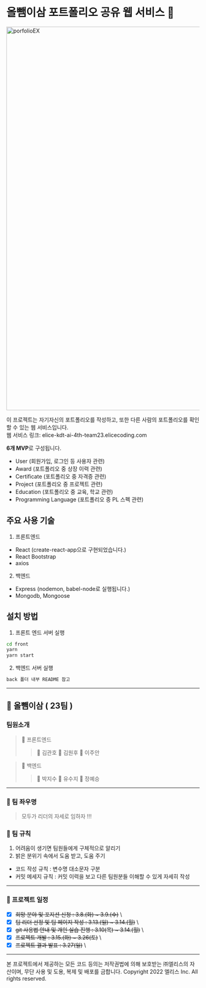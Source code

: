 # 올뺌이삼 포트폴리오 공유 웹 서비스 🦉

<img width="1000" alt="porfolioEX" src="https://user-images.githubusercontent.com/49335804/160242124-bca8e8c3-2be2-400c-b419-8b67e49a43e6.png">

이 프로젝트는 자기자신의 포트폴리오를 작성하고, 또한 다른 사람의 포트폴리오를 확인할 수 있는 웹 서비스입니다. \
웹 서비스 링크: elice-kdt-ai-4th-team23.elicecoding.com



**6개 MVP**로 구성됩니다.
- User (회원가입, 로그인 등 사용자 관련)
- Award (포트폴리오 중 상장 이력 관련)
- Certificate (포트폴리오 중 자격증 관련)
- Project (포트폴리오 중 프로젝트 관련)
- Education (포트폴리오 중 교육, 학교 관련)
- Programming Language (포트폴리오 중 PL 스펙 관련)

## 주요 사용 기술

1. 프론트엔드

- React (create-react-app으로 구현되었습니다.)
- React Bootstrap
- axios

2. 백엔드

- Express (nodemon, babel-node로 실행됩니다.)
- Mongodb, Mongoose

## 설치 방법

1. 프론트 엔드 서버 실행

```bash
cd front
yarn
yarn start
```

2. 백엔드 서버 실행

```bash
back 폴더 내부 README 참고
```

* * *

## 🦉 올뺌이삼 ( 23팀 )

### 팀원소개
> 🌱 프론트엔드 
>> 👦 김관호 
>> 👩 김원후
>> 👱 이주안


> 🌱 백엔드
>> 👨 박지수
>> 👸 유수지
>> 👧 정예승

* * *
### 📌 팀 좌우명
> 모두가 리더의 자세로 임하자 !!!

### 📝 팀 규칙
1. 어려움이 생기면 팀원들에게 구체적으로 알리기
2. 밝은 분위기 속에서 도움 받고, 도움 주기
- 코드 작성 규칙 : 변수명 대소문자 구분
- 커밋 메세지 규칙 : 커밋 이력을 보고 다른 팀원분들 이해할 수 있게 자세히 작성
 * * *
### 🎯 프로젝트 일정
- [x] ~~희망 분야 및 포지션 신청 : 3.8.(화) ~ 3.9.(수)~~  \
- [x] ~~팀 리더 선정 및 팀 페이지 작성 : 3.13.(일) ~ 3.14.(월)~~ \
- [x] ~~git 사용법 안내 및 개인 실습 진행 : 3.10(목) ~ 3.14.(월)~~  \
- [x] ~~프로젝트 개발 : 3.15.(화) ~ 3.26(토)~~  \
- [x] ~~프로젝트 결과 발표 : 3.27(일)~~  \

---

본 프로젝트에서 제공하는 모든 코드 등의는 저작권법에 의해 보호받는 ㈜엘리스의 자산이며, 무단 사용 및 도용, 복제 및 배포를 금합니다.
Copyright 2022 엘리스 Inc. All rights reserved.

